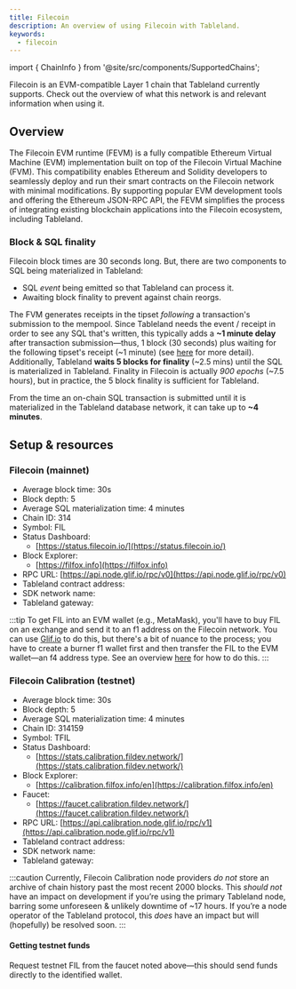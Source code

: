 ```yaml
---
title: Filecoin
description: An overview of using Filecoin with Tableland.
keywords:
  - filecoin
---
```


import { ChainInfo } from '@site/src/components/SupportedChains';

Filecoin is an EVM-compatible Layer 1 chain that Tableland currently supports. Check out the overview of what this network is and relevant information when using it.

## Overview

The Filecoin EVM runtime (FEVM) is a fully compatible Ethereum Virtual Machine (EVM) implementation built on top of the Filecoin Virtual Machine (FVM). This compatibility enables Ethereum and Solidity developers to seamlessly deploy and run their smart contracts on the Filecoin network with minimal modifications. By supporting popular EVM development tools and offering the Ethereum JSON-RPC API, the FEVM simplifies the process of integrating existing blockchain applications into the Filecoin ecosystem, including Tableland.

### Block & SQL finality

Filecoin block times are 30 seconds long. But, there are two components to SQL being materialized in Tableland:

- SQL _event_ being emitted so that Tableland can process it.
- Awaiting block finality to prevent against chain reorgs.

The FVM generates receipts in the tipset _following_ a transaction's submission to the mempool. Since Tableland needs the event / receipt in order to see any SQL that's written, this typically adds a **~1 minute delay** after transaction submission—thus, 1 block (30 seconds) plus waiting for the following tipset's receipt (~1 minute) (see [here](https://docs.filecoin.io/smart-contracts/developing-contracts/best-practices/#consistently-generating-transaction-receipts) for more detail). Additionally, Tableland **waits 5 blocks for finality** (~2.5 mins) until the SQL is materialized in Tableland. Finality in Filecoin is actually _900 epochs_ (~7.5 hours), but in practice, the 5 block finality is sufficient for Tableland.

From the time an on-chain SQL transaction is submitted until it is materialized in the Tableland database network, it can take up to **~4 minutes**.

## Setup & resources

### Filecoin (mainnet)

- Average block time: 30s
- Block depth: 5
- Average SQL materialization time: 4 minutes
- Chain ID: 314
- Symbol: FIL
- Status Dashboard:
  - [https://status.filecoin.io/](https://status.filecoin.io/)
- Block Explorer:
  - [https://filfox.info](https://filfox.info)
- RPC URL: [https://api.node.glif.io/rpc/v0](https://api.node.glif.io/rpc/v0)
- Tableland contract address: <ChainInfo chain='filecoin' info='contractAddress' />
- SDK network name: <ChainInfo chain='filecoin' info='chainName' />
- Tableland gateway: <ChainInfo chain='filecoin' info='baseUrl' />

:::tip
To get FIL into an EVM wallet (e.g., MetaMask), you'll have to buy FIL on an exchange and send it to an f1 address on the Filecoin network. You can use [Glif.io](https://www.glif.io/) to do this, but there's a bit of nuance to the process; you have to create a burner f1 wallet first and then transfer the FIL to the EVM wallet—an f4 address type. See an overview [here](https://www.youtube.com/watch?v=Skim_qHnmjE) for how to do this.
:::

### Filecoin Calibration (testnet)

- Average block time: 30s
- Block depth: 5
- Average SQL materialization time: 4 minutes
- Chain ID: 314159
- Symbol: TFIL
- Status Dashboard:
  - [https://stats.calibration.fildev.network/](https://stats.calibration.fildev.network/)
- Block Explorer:
  - [https://calibration.filfox.info/en](https://calibration.filfox.info/en)
- Faucet:
  - [https://faucet.calibration.fildev.network/](https://faucet.calibration.fildev.network/)
- RPC URL: [https://api.calibration.node.glif.io/rpc/v1](https://api.calibration.node.glif.io/rpc/v1)
- Tableland contract address: <ChainInfo chain='filecoin-calibration' info='contractAddress' />
- SDK network name: <ChainInfo chain='filecoin-calibration' info='chainName' />
- Tableland gateway: <ChainInfo chain='filecoin-calibration' info='baseUrl' />

:::caution
Currently, Filecoin Calibration node providers _do not_ store an archive of chain history past the most recent 2000 blocks. This _should not_ have an impact on development if you’re using the primary Tableland node, barring some unforeseen & unlikely downtime of ~17 hours. If you’re a node operator of the Tableland protocol, this _does_ have an impact but will (hopefully) be resolved soon.
:::

#### Getting testnet funds

Request testnet FIL from the faucet noted above—this should send funds directly to the identified wallet.
